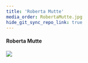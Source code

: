 ```yaml
---
title: 'Roberta Mutte'
media_order: RobertaMutte.jpg
hide_git_sync_repo_link: true
---
```


#### Roberta Mutte

![](RobertaMutte.jpg&resize=200,200)